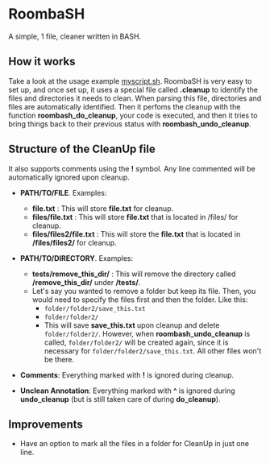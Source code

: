 # RoombaSH

A simple, 1 file, cleaner written in BASH.

## How it works

Take a look at the usage example [myscript.sh](). RoombaSH is very easy to set up, and once set up, it uses a special file called **.cleanup** to identify the files and directories it needs to clean. When parsing this file, directories and files are automatically identified.
Then it perfoms the cleanup with the function **roombash_do_cleanup**, your code is executed, and then it tries to bring things back to their previous status with **roombash_undo_cleanup**.

## Structure of the CleanUp file

It also supports comments using the **!** symbol. Any line commented will be automatically ignored upon cleanup.

- **PATH/TO/FILE**. Examples:
    - **file.txt** : This will store **file.txt** for cleanup.
    - **files/file.txt** : This will store **file.txt** that is located in /files/ for cleanup.
    - **files/files2/file.txt** : This will store the **file.txt** that is located in **/files/files2/** for cleanup.

- **PATH/TO/DIRECTORY**. Examples:
    - **tests/remove_this_dir/** : This will remove the directory called **/remove_this_dir/** under **/tests/**.
    - Let's say you wanted to remove a folder but keep its file. Then, you would need to specify the files first and then the folder. Like this:
        - `folder/folder2/save_this.txt`
        - `folder/folder2/`
        - This will save **save_this.txt** upon cleanup and delete `folder/folder2/`. However, when **roombash_undo_cleanup** is called, `folder/folder2/` will be created again, since it is necessary for `folder/folder2/save_this.txt`. All other files won't be there.
- **Comments**: Everything marked with **!** is ignored during cleanup.
- **Unclean Annotation**: Everything marked with **^** is ignored during **undo_cleanup** (but is still taken care of during **do_cleanup**).

## Improvements

- Have an option to mark all the files in a folder for CleanUp in just one line.
